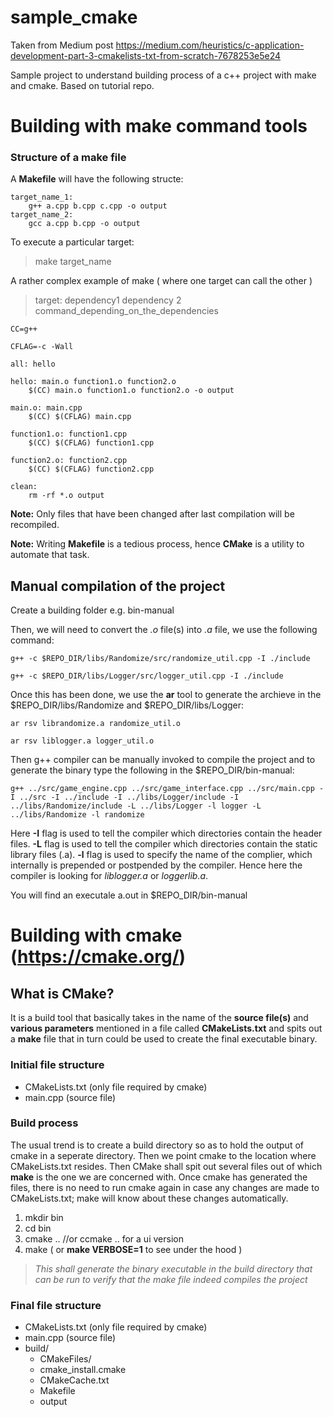 # sample_cmake
Taken from Medium post https://medium.com/heuristics/c-application-development-part-3-cmakelists-txt-from-scratch-7678253e5e24

Sample project to understand building process of a c++ project with make and cmake. Based on tutorial repo. 

# Building with make command tools

### Structure of a make file
A **Makefile** will have the following structe:
```
target_name_1:
	g++ a.cpp b.cpp c.cpp -o output
target_name_2:
	gcc a.cpp b.cpp -o output
```
To execute a particular target:
> make target_name

A rather complex example of make ( where one target can call the other )
> target: dependency1 dependency 2  
command_depending_on_the_dependencies
```
CC=g++

CFLAG=-c -Wall

all: hello

hello: main.o function1.o function2.o
	$(CC) main.o function1.o function2.o -o output

main.o: main.cpp
	$(CC) $(CFLAG) main.cpp

function1.o: function1.cpp
	$(CC) $(CFLAG) function1.cpp

function2.o: function2.cpp
	$(CC) $(CFLAG) function2.cpp

clean:
	rm -rf *.o output
```

**Note:** Only files that have been changed after last compilation will be recompiled.

**Note:** Writing **Makefile** is a tedious process, hence **CMake** is a utility to automate that task.

## Manual compilation of the project

Create a building folder e.g. bin-manual

Then, we will need to convert the *.o* file(s) into *.a* file, we use the following command:
```
g++ -c $REPO_DIR/libs/Randomize/src/randomize_util.cpp -I ./include

g++ -c $REPO_DIR/libs/Logger/src/logger_util.cpp -I ./include

```

Once this has been done, we use the **ar** tool to generate the archieve in the $REPO_DIR/libs/Randomize and $REPO_DIR/libs/Logger:
```
ar rsv librandomize.a randomize_util.o

ar rsv liblogger.a logger_util.o

```

Then g++ compiler can be manually invoked to compile the project and to generate the binary type the following in the $REPO_DIR/bin-manual:
```
g++ ../src/game_engine.cpp ../src/game_interface.cpp ../src/main.cpp -I ../src -I ../include -I ../libs/Logger/include -I ../libs/Randomize/include -L ../libs/Logger -l logger -L ../libs/Randomize -l randomize
```
Here **-I** flag is used to tell the compiler which directories contain the header files.
**-L** flag is used to tell the compiler which directories contain the static library files (.a). **-l** flag is used to specify the name of the complier, which internally is prepended or postpended by the compiler. Hence here the compiler is looking for *liblogger.a* or *loggerlib.a*.

You will find an executale a.out in $REPO_DIR/bin-manual

# Building with cmake (https://cmake.org/)

## What is CMake?
It is a build tool that basically takes in the name of the **source file(s)** and **various parameters** mentioned in a file called **CMakeLists.txt** and spits out a **make** file that in turn could be used to create the final executable binary.

### Initial file structure
* CMakeLists.txt (only file required by cmake)
* main.cpp (source file)

### Build process
The usual trend is to create a build directory so as to hold the output of cmake in a seperate directory. Then we point cmake to the location where CMakeLists.txt resides. Then CMake shall spit out several files out of which **make** is the one we are concerned with. Once cmake has generated the files, there is no need to run cmake again in case any changes are made to CMakeLists.txt; make will know about these changes automatically.
1. mkdir bin
2. cd bin
3. cmake .. //or ccmake .. for a ui version
4. make ( or **make VERBOSE=1** to see under the hood )
  
> *This shall generate the binary executable in the build directory that can be run to verify that the make file indeed compiles the project*  

### Final file structure
* CMakeLists.txt (only file required by cmake)
* main.cpp (source file)
* build/
	* CMakeFiles/
	* cmake_install.cmake
	* CMakeCache.txt
	* Makefile
	* output

